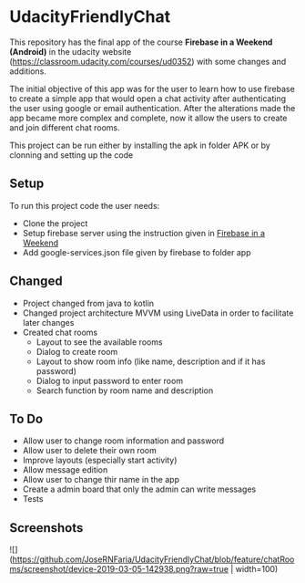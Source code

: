 # UdacityFriendlyChat

This repository has the final app of the course **Firebase in a Weekend (Android)** in the udacity website (https://classroom.udacity.com/courses/ud0352) with some changes and additions.

The initial objective of this app was for the user to learn how to use firebase to create a simple app that would open a chat activity after authenticating the user using google or email authentication. After the alterations made the app became more complex and complete, now it allow the users to create and join different chat rooms.

This project can be run either by installing the apk in folder APK or by clonning and setting up the code 

## Setup
To run this project code the user needs:
* Clone the project
* Setup firebase server using the instruction given in [Firebase in a Weekend](https://classroom.udacity.com/courses/ud0352)
* Add google-services.json file given by firebase to folder app


## Changed
* Project changed from java to kotlin
* Changed project architecture MVVM using LiveData in order to facilitate later changes
* Created chat rooms
  * Layout to see the available rooms
  * Dialog to create room
  * Layout to show room info (like name, description and if it has password)
  * Dialog to input password to enter room
  * Search function by room name and description

## To Do
* Allow user to change room information and password
* Allow user to delete their own room
* Improve layouts (especially start activity)
* Allow message edition
* Allow user to change thir name in the app
* Create a admin board that only the admin can write messages
* Tests

## Screenshots

![](https://github.com/JoseRNFaria/UdacityFriendlyChat/blob/feature/chatRooms/screenshot/device-2019-03-05-142938.png?raw=true | width=100)
